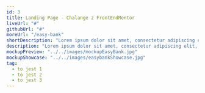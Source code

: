 ```yaml
---
id: 3
title: Landing Page - Chalange z FrontEndMentor
liveUrl: "#"
githubUrl: "#"
moreUrl: "/easy-bank"
shortDescription: "Lorem ipsum dolor sit amet, consectetur adipiscing elit, sed do eiusmod tempor incididunt ut labore et dolore magna aliqua. Lorem ipsum dolor sit amet, consectetur adipiscing eli"
description: "Lorem ipsum dolor sit amet, consectetur adipiscing elit, sed do eiusmod tempor incididunt ut labore et dolore magna aliqua. Lorem ipsum dolor sit amet, consectetur adipiscing eli"
mockupPreview: "../../images/mockupEasyBank.jpg"
mockupShowcase: "../../images/easybankShowcase.jpg"
tag:
  - to jest 1
  - to jest 2
  - to jest 3
---
```

